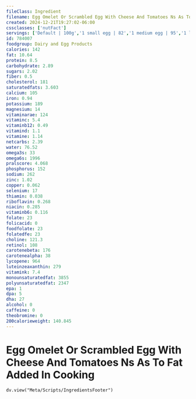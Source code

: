 ```yaml
---
fileClass: Ingredient
filename: Egg Omelet Or Scrambled Egg With Cheese And Tomatoes Ns As To Fat Added In Cooking
created: 2024-12-21T19:27:02-06:00
cssclasses: ['nutFact']
servings: ['Default | 100g','1 small egg | 82','1 medium egg | 95','1 large egg | 108','1 extra large egg | 121','1 jumbo egg | 136','1 egg, ns as to size | 108','1 cup | 201']
id: 784007
foodgroup: Dairy and Egg Products 
calories: 142
fat: 10.64
protein: 8.5
carbohydrate: 2.89
sugars: 2.02
fiber: 0.5
cholesterol: 181
saturatedfats: 3.603
calcium: 105
iron: 0.94
potassium: 189
magnesium: 14
vitaminarae: 124
vitaminc: 5.4
vitaminb12: 0.49
vitamind: 1.1
vitamine: 1.14
netcarbs: 2.39
water: 76.52
omega3s: 33
omega6s: 1996
pralscore: 4.068
phosphorus: 152
sodium: 262
zinc: 1.02
copper: 0.062
selenium: 17
thiamin: 0.038
riboflavin: 0.268
niacin: 0.285
vitaminb6: 0.116
folate: 23
folicacid: 0
foodfolate: 23
folatedfe: 23
choline: 121.3
retinol: 108
carotenebeta: 176
carotenealpha: 38
lycopene: 964
luteinzeaxanthin: 279
vitamink: 7.4
monounsaturatedfat: 3855
polyunsaturatedfat: 2347
epa: 1
dpa: 5
dha: 27
alcohol: 0
caffeine: 0
theobromine: 0
200calorieweight: 140.845
---
```


# Egg Omelet Or Scrambled Egg With Cheese And Tomatoes Ns As To Fat Added In Cooking

```dataviewjs
dv.view("Meta/Scripts/IngredientsFooter")
```